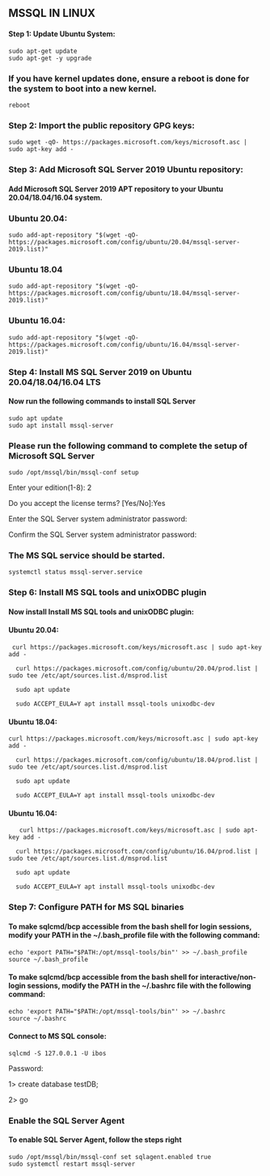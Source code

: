 ## MSSQL IN LINUX

#### Step 1: Update Ubuntu System:
    sudo apt-get update
    sudo apt-get -y upgrade
    
###  If you have kernel updates done, ensure a reboot is done for the system to boot into a new kernel.
    reboot
    
### Step 2: Import the public repository GPG keys:
    sudo wget -qO- https://packages.microsoft.com/keys/microsoft.asc | sudo apt-key add -
    
### Step 3: Add Microsoft SQL Server 2019 Ubuntu repository:

#### Add Microsoft SQL Server 2019 APT repository to your Ubuntu 20.04/18.04/16.04 system.

### Ubuntu 20.04:
    sudo add-apt-repository "$(wget -qO- https://packages.microsoft.com/config/ubuntu/20.04/mssql-server-2019.list)"		
			
### Ubuntu 18.04	
    sudo add-apt-repository "$(wget -qO- https://packages.microsoft.com/config/ubuntu/18.04/mssql-server-2019.list)"		
			
### Ubuntu 16.04:
    sudo add-apt-repository "$(wget -qO- https://packages.microsoft.com/config/ubuntu/16.04/mssql-server-2019.list)"	
  
### Step 4: Install MS SQL Server 2019 on Ubuntu 20.04/18.04/16.04 LTS    

#### Now run the following commands to install SQL Server
    sudo apt update
    sudo apt install mssql-server
### Please run the following command to complete the setup of Microsoft SQL Server
    sudo /opt/mssql/bin/mssql-conf setup
   Enter your edition(1-8): 2
 
   Do you accept the license terms? [Yes/No]:Yes

   Enter the SQL Server system administrator password:

   Confirm the SQL Server system administrator password:
 
 ### The MS SQL service should be started.
    systemctl status mssql-server.service 
    
### Step 6: Install MS SQL tools and unixODBC plugin
#### Now install Install MS SQL tools and unixODBC plugin:
    
    
#### Ubuntu 20.04:
     curl https://packages.microsoft.com/keys/microsoft.asc | sudo apt-key add -
	
	  curl https://packages.microsoft.com/config/ubuntu/20.04/prod.list | sudo tee /etc/apt/sources.list.d/msprod.list
	
	  sudo apt update 
	
	  sudo ACCEPT_EULA=Y apt install mssql-tools unixodbc-dev
	
#### Ubuntu 18.04:	
    curl https://packages.microsoft.com/keys/microsoft.asc | sudo apt-key add -
	
	  curl https://packages.microsoft.com/config/ubuntu/18.04/prod.list | sudo tee /etc/apt/sources.list.d/msprod.list
	
	  sudo apt update 
	
	  sudo ACCEPT_EULA=Y apt install mssql-tools unixodbc-dev
	
#### Ubuntu 16.04:	
       curl https://packages.microsoft.com/keys/microsoft.asc | sudo apt-key add -

   	  curl https://packages.microsoft.com/config/ubuntu/16.04/prod.list | sudo tee /etc/apt/sources.list.d/msprod.list
	
	  sudo apt update
	
	  sudo ACCEPT_EULA=Y apt install mssql-tools unixodbc-dev
    
### Step 7: Configure PATH for MS SQL binaries	
	
#### To make sqlcmd/bcp accessible from the bash shell for login sessions, modify your PATH in the ~/.bash_profile file with the following command:	
    echo 'export PATH="$PATH:/opt/mssql-tools/bin"' >> ~/.bash_profile
    source ~/.bash_profile
	
#### To make sqlcmd/bcp accessible from the bash shell for interactive/non-login sessions, modify the PATH in the ~/.bashrc file with the following command:
    echo 'export PATH="$PATH:/opt/mssql-tools/bin"' >> ~/.bashrc
    source ~/.bashrc

#### Connect to MS SQL console:
    sqlcmd -S 127.0.0.1 -U ibos
	
Password: 
	
1> create database testDB;
	
2> go    
    
    
### Enable the SQL Server Agent    

#### To enable SQL Server Agent, follow the steps right
    sudo /opt/mssql/bin/mssql-conf set sqlagent.enabled true
    sudo systemctl restart mssql-server
    
    
    
    
    
    
    
    
    
